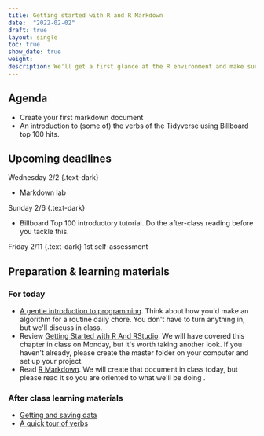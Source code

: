 ```yaml
---
title: Getting started with R and R Markdown
date:  "2022-02-02"
draft: true
layout: single
toc: true
show_date: true
weight: 
description: We'll get a first glance at the R environment and make sure you're ready to start using good data journalism habits. 
--- 
```




## Agenda

* Create your first markdown document
* An introduction to (some of) the verbs of the Tidyverse using Billboard top 100 hits.


## Upcoming deadlines

Wednesday 2/2
{.text-dark}
* Markdown lab

Sunday 2/6
{.text-dark}
* Billboard Top 100 introductory tutorial. Do the after-class reading before you tackle this. 

Friday 2/11
{.text-dark}
1st self-assessment


## Preparation & learning materials

### For today 

* [A gentle introduction to programming](https://cronkitedata.github.io/djtextbook/appendix-program.html). Think about how you'd make an algorithm for a routine daily chore. You don't have to turn anything in, but we'll discuss in class. 
* Review [Getting Started with R And RStudio](https://cronkitedata.github.io/djtextbook/r-start.html). We will have covered this chapter in class on Monday, but it's worth taking another look. If you haven't already, please create the master folder on your computer and set up your project. 
* Read [R Markdown](https://cronkitedata.github.io/djtextbook/r-markdown.html). We will create that document in class today, but please read it so you are oriented to what we'll be doing . 


### After class learning materials

- [Getting and saving data](https://cronkitedata.github.io/djtextbook/r-data-import.html) 
- [A quick tour of verbs](https://cronkitedata.github.io/djtextbook/r-verbs.html)
